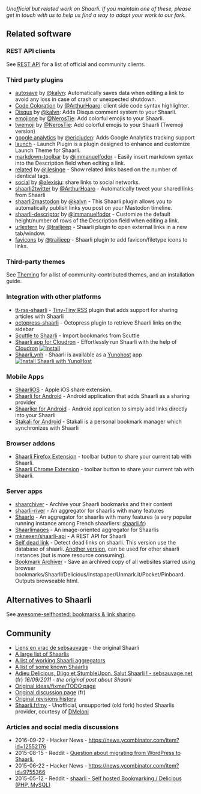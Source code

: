 _Unofficial but related work on Shaarli. If you maintain one of these,
please get in touch with us to help us find a way to adapt your work to our fork._

## Related software


### REST API clients
See [REST API](REST-API) for a list of official and community clients.


### Third party plugins
- [autosave](https://github.com/kalvn/shaarli-plugin-autosave) by [@kalvn](https://github.com/kalvn): Automatically saves data when editing a link to avoid any loss in case of crash or unexpected shutdown.
- [Code Coloration](https://github.com/ArthurHoaro/code-coloration) by [@ArthurHoaro](https://github.com/ArthurHoaro): client side code syntax highlighter.
- [Disqus](https://github.com/kalvn/shaarli-plugin-disqus) by [@kalvn](https://github.com/kalvn): Adds Disqus comment system to your Shaarli.
- [emojione](https://github.com/NerosTie/emojione) by [@NerosTie](https://github.com/NerosTie): Add colorful emojis to your Shaarli.
- [twemoji](https://github.com/NerosTie/twemoji) by [@NerosTie](https://github.com/NerosTie): Add colorful emojis to your Shaarli (Twemoji version) 
- [google analytics](https://github.com/ericjuden/Shaarli-Google-Analytics-Plugin) by [@ericjuden](http://github.com/ericjuden): Adds Google Analytics tracking support
- [launch](https://github.com/ArthurHoaro/launch-plugin) - Launch Plugin is a plugin designed to enhance and customize Launch Theme for Shaarli.
- [markdown-toolbar](https://github.com/immanuelfodor/shaarli-markdown-toolbar) by [@immanuelfodor](https://github.com/immanuelfodor) - Easily insert markdown syntax into the Description field when editing a link.
- [related](https://github.com/ilesinge/shaarli-related) by [@ilesinge](https://github.com/ilesinge) - Show related links based on the number of identical tags.
- [social](https://github.com/alexisju/social) by [@alexisju](https://github.com/alexisju): share links to social networks.
- [shaarli2twitter](https://github.com/ArthurHoaro/shaarli2twitter) by [@ArthurHoaro](https://github.com/ArthurHoaro) - Automatically tweet your shared links from Shaarli
- [shaarli2mastodon](https://github.com/kalvn/shaarli2mastodon) by [@kalvn](https://github.com/kalvn) - This Shaarli plugin allows you to automatically publish links you post on your Mastodon timeline.
- [shaarli-descriptor](https://github.com/immanuelfodor/shaarli-descriptor) by [@immanuelfodor](https://github.com/immanuelfodor) - Customize the default height/number of rows of the Description field when editing a link.
- [urlextern](https://github.com/trailjeep/shaarli-urlextern) by [@trailjeep](https://github.com/trailjeep) - Shaarli plugin to open external links in a new tab/window.
- [favicons](https://github.com/trailjeep/shaarli-favicons) by [@trailjeep](https://github.com/trailjeep) - Shaarli plugin to add favicon/filetype icons to links.

### Third-party themes
See [Theming](Theming) for a list of community-contributed themes, and an installation guide.


### Integration with other platforms 
- [tt-rss-shaarli](https://github.com/jcsaaddupuy/tt-rss-shaarli) - [Tiny-Tiny RSS](http://tt-rss.org/) plugin that adds support for sharing articles with Shaarli
- [octopress-shaarli](https://github.com/ahmet2mir/octopress-shaarli) - Octopress plugin to retrieve Shaarli links on the sidebar
- [Scuttle to Shaarli](https://github.com/q2apro/scuttle-to-shaarli) - Import bookmarks from Scuttle
- [Shaarli app for Cloudron](https://git.cloudron.io/cloudron/shaarli-app) - Effortlessly run Shaarli with the help of [Cloudron](https://cloudron.io/) [![Install](https://cloudron.io/img/button.svg)](https://cloudron.io/button.html?app=com.github.shaarli)
- [Shaarli_ynh](https://github.com/YunoHost-Apps/shaarli_ynh) - Shaarli is available as a [Yunohost](https://yunohost.org) app [![Install Shaarli with YunoHost](https://install-app.yunohost.org/install-with-yunohost.png)](https://install-app.yunohost.org/?app=shaarli)

### Mobile Apps
- [ShaarliOS](https://github.com/mro/ShaarliOS) - Apple iOS share extension.
- [Shaarli for Android](http://sebsauvage.net/links/?ZAyDzg) - Android application that adds Shaarli as a sharing provider
- [Shaarlier for Android](https://github.com/dimtion/Shaarlier) - Android application to simply add links directly into your Shaarli
- [Stakali for Android](https://stakali.toneiv.eu) - Stakali is a personal bookmark manager which synchronizes with Shaarli 

### Browser addons
- [Shaarli Firefox Extension](https://github.com/ikipatang/shaarli-web-extension) - toolbar button to share your current tab with Shaarli.
- [Shaarli Chrome Extension](https://github.com/octplane/Shiny-Shaarli) - toolbar button to share your current tab with Shaarli.

### Server apps
- [shaarchiver](https://github.com/nodiscc/shaarchiver) - Archive your Shaarli bookmarks and their content
- [shaarli-river](https://github.com/mknexen/shaarli-river) - An aggregator for shaarlis with many features 
- [Shaarlo](https://github.com/DMeloni/shaarlo) - An aggregator for shaarlis with many features (a very popular running instance among French shaarliers: [shaarli.fr](http://shaarli.fr/))
- [Shaarlimages](https://github.com/BoboTiG/shaarlimages) - An image-oriented aggregator for Shaarlis
- [mknexen/shaarli-api](https://github.com/mknexen/shaarli-api) - A REST API for Shaarli
- [Self dead link](https://framagit.org/qwertygc/shaarli-dev-code/blob/master/self-dead-link.php) - Detect dead links on shaarli. This version use the database of shaarli. [Another version](https://framagit.org/qwertygc/shaarli-dev-code/blob/master/dead-link.php), can be used for other shaarli instances (but is more resource consuming).
- [Bookmark Archiver](https://github.com/pirate/bookmark-archiver) - Save an archived copy of all websites starred using browser bookmarks/Shaarli/Delicious/Instapaper/Unmark.it/Pocket/Pinboard. Outputs browseable html. 

## Alternatives to Shaarli
See [awesome-selfhosted: bookmarks & link sharing](https://github.com/Kickball/awesome-selfhosted/#bookmarks--link-sharing).

## Community
- [Liens en vrac de sebsauvage](http://sebsauvage.net/links/) - the original Shaarli
- [A large list of Shaarlis](http://porneia.free.fr/pub/links/ou-est-shaarli.html)
- [A list of working Shaarli aggregators](https://raw.githubusercontent.com/Oros42/find_shaarlis/master/annuaires.json)
- [A list of some known Shaarlis](https://github.com/Oros42/shaarlis_list)
- [Adieu Delicious, Diigo et StumbleUpon. Salut Shaarli ! - sebsauvage.net](http://sebsauvage.net/rhaa/index.php?2011/09/16/09/29/58-adieu-delicious-diigo-et-stumbleupon-salut-shaarli-) (fr) _16/09/2011 - the original post about Shaarli_
- [Original ideas/fixme/TODO page](http://sebsauvage.net/wiki/doku.php?id=php:shaarli:ideas)
- [Original discussion page](http://sebsauvage.net/wiki/doku.php?id=php:shaarli:discussion) (fr)
- [Original revisions history](http://sebsauvage.net/wiki/doku.php?id=php:shaarli:history)
- [Shaarli.fr/my](https://www.shaarli.fr/my.php) - Unofficial, unsupported (old fork) hosted Shaarlis provider, courtesy of [DMeloni](https://github.com/DMeloni)

### Articles and social media discussions
- 2016-09-22 - Hacker News - https://news.ycombinator.com/item?id=12552176
- 2015-08-15 - Reddit - [Question about migrating from WordPress to Shaarli.](https://www.reddit.com/r/selfhosted/comments/3h3zwh/question_about_migrating_from_wordpress_to_shaarli/)
- 2015-06-22 - Hacker News - https://news.ycombinator.com/item?id=9755366
- 2015-05-12 - Reddit - [shaarli - Self hosted Bookmarking / Delicious (PHP, MySQL)](https://www.reddit.com/r/selfhosted/comments/35pkkc/shaarli_self_hosted_bookmarking_delicious_php/)
